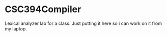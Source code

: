 # CSC394Compiler
Lexical analyzer lab for a class.
Just putting it here so i can work on it from my laptop.
